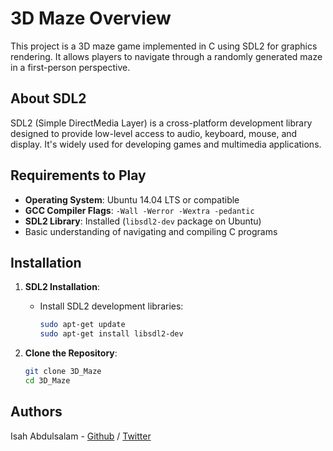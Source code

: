 # 3D Maze Overview

This project is a 3D maze game implemented in C using SDL2 for graphics rendering. It allows players to navigate through a randomly generated maze in a first-person perspective.

## About SDL2

SDL2 (Simple DirectMedia Layer) is a cross-platform development library designed to provide low-level access to audio, keyboard, mouse, and display. It's widely used for developing games and multimedia applications.

## Requirements to Play

- **Operating System**: Ubuntu 14.04 LTS or compatible
- **GCC Compiler Flags**: `-Wall -Werror -Wextra -pedantic`
- **SDL2 Library**: Installed (`libsdl2-dev` package on Ubuntu)
- Basic understanding of navigating and compiling C programs

## Installation

1. **SDL2 Installation**:
   - Install SDL2 development libraries:
     ```bash
     sudo apt-get update
     sudo apt-get install libsdl2-dev
     ```

2. **Clone the Repository**:
   ```bash
   git clone 3D_Maze
   cd 3D_Maze

## Authors
Isah Abdulsalam - [Github](https://github.com/isahabdulsalam) / [Twitter](https://twitter.com/isahabdulsalarm)  
